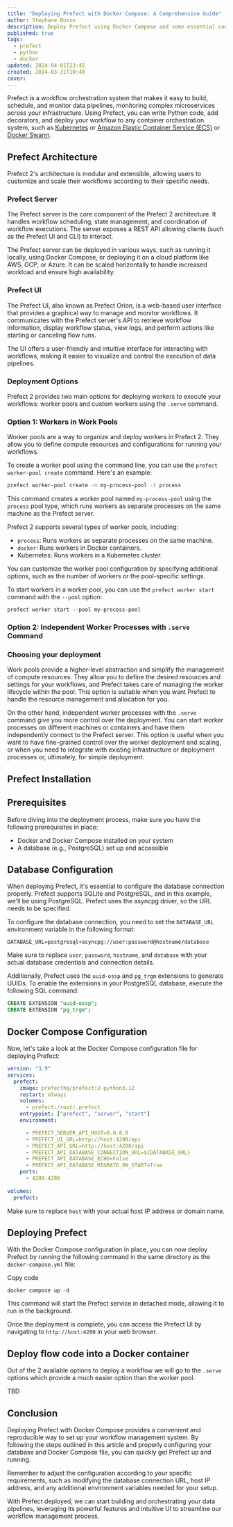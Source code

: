 ```yaml
---
title: "Deploying Prefect with Docker Compose: A Comprehensive Guide"
author: Stephane Busso
description: Deploy Prefect using Docker Compose and some essential considerations and configuration details
published: true
tags:
  - prefect
  - python
  - docker
updated: 2024-04-01T23:45
created: 2024-03-31T10:40
cover: 
---
```

Prefect is a workflow orchestration system that makes it easy to build, schedule, and monitor data pipelines, monitoring complex microservices across your infrastructure. Using Prefect, you can write Python code, add decorators, and deploy your workflow to any container orchestration system, such as [Kubernetes](https://kubernetes.io/) or [Amazon Elastic Container Service (ECS)](https://aws.amazon.com/ecs/) or [Docker Swarm](https://docs.docker.com/engine/swarm/).

## Prefect Architecture
Prefect 2's architecture is modular and extensible, allowing users to customize and scale their workflows according to their specific needs.
### Prefect Server

The Prefect server is the core component of the Prefect 2 architecture. It handles workflow scheduling, state management, and coordination of workflow executions. The server exposes a REST API allowing clients (such as the Prefect UI and CLI) to interact.

The Prefect server can be deployed in various ways, such as running it locally, using Docker Compose, or deploying it on a cloud platform like AWS, GCP, or Azure. It can be scaled horizontally to handle increased workload and ensure high availability.

### Prefect UI

The Prefect UI, also known as Prefect Orion, is a web-based user interface that provides a graphical way to manage and monitor workflows. It communicates with the Prefect server's API to retrieve workflow information, display workflow status, view logs, and perform actions like starting or canceling flow runs.

The UI offers a user-friendly and intuitive interface for interacting with workflows, making it easier to visualize and control the execution of data pipelines.

###  Deployment Options

Prefect 2 provides two main options for deploying workers to execute your workflows: worker pools and custom workers using the `.serve` command.

### Option 1: Workers in Work Pools

Worker pools are a way to organize and deploy workers in Prefect 2. They allow you to define compute resources and configurations for running your workflows.

To create a worker pool using the command line, you can use the `prefect worker-pool create` command. Here's an example:

```sh
prefect worker-pool create -n my-process-pool -t process
```

This command creates a worker pool named `my-process-pool` using the `process` pool type, which runs workers as separate processes on the same machine as the Prefect server.

Prefect 2 supports several types of worker pools, including:

- `process`: Runs workers as separate processes on the same machine.
- `docker`: Runs workers in Docker containers.
- Kubernetes: Runs workers in a Kubernetes cluster.

You can customize the worker pool configuration by specifying additional options, such as the number of workers or the pool-specific settings.

To start workers in a worker pool, you can use the `prefect worker start` command with the `--pool` option:

```shell
prefect worker start --pool my-process-pool
```

### Option 2: Independent Worker Processes with `.serve` Command



### Choosing your deployment
Work pools provide a higher-level abstraction and simplify the management of compute resources. They allow you to define the desired resources and settings for your workflows, and Prefect takes care of managing the worker lifecycle within the pool. This option is suitable when you want Prefect to handle the resource management and allocation for you.

On the other hand, independent worker processes with the `.serve` command give you more control over the deployment. You can start worker processes on different machines or containers and have them independently connect to the Prefect server. This option is useful when you want to have fine-grained control over the worker deployment and scaling, or when you need to integrate with existing infrastructure or deployment processes or, ultimately, for simple deployment.
## Prefect Installation
## Prerequisites

Before diving into the deployment process, make sure you have the following prerequisites in place:

- Docker and Docker Compose installed on your system
- A database (e.g., PostgreSQL) set up and accessible

## Database Configuration

When deploying Prefect, it's essential to configure the database connection properly. Prefect supports SQLite and PostgreSQL, and in this example, we'll be using PostgreSQL. Prefect uses the asyncpg driver, so the URL needs to be specified.

To configure the database connection, you need to set the `DATABASE_URL` environment variable in the following format:

`DATABASE_URL=postgresql+asyncpg://user:password@hostname/database`

Make sure to replace `user`, `password`, `hostname`, and `database` with your actual database credentials and connection details.

Additionally, Prefect uses the `uuid-ossp` and `pg_trgm` extensions to generate UUIDs. To enable the extensions in your PostgreSQL database, execute the following SQL command:

```sql
CREATE EXTENSION "uuid-ossp";
CREATE EXTENSION "pg_trgm";
```

## Docker Compose Configuration

Now, let's take a look at the Docker Compose configuration file for deploying Prefect:

```yaml
version: "3.9"
services:
  prefect:
    image: prefecthq/prefect:2-python3.12
    restart: always
    volumes:
      - prefect:/root/.prefect
    entrypoint: ["prefect", "server", "start"]
    environment:

      - PREFECT_SERVER_API_HOST=0.0.0.0
      - PREFECT_UI_URL=http://host:4200/api
      - PREFECT_API_URL=http://host:4200/api
      - PREFECT_API_DATABASE_CONNECTION_URL=${DATABASE_URL}
      - PREFECT_API_DATABASE_ECHO=False
      - PREFECT_API_DATABASE_MIGRATE_ON_START=True
    ports:
      - 4200:4200
      
volumes:
  prefect:
```

Make sure to replace `host` with your actual host IP address or domain name.
## Deploying Prefect

With the Docker Compose configuration in place, you can now deploy Prefect by running the following command in the same directory as the `docker-compose.yml` file:

Copy code

`docker compose up -d`

This command will start the Prefect service in detached mode, allowing it to run in the background.

Once the deployment is complete, you can access the Prefect UI by navigating to `http://host:4200` in your web browser.


## Deploy flow code into a Docker container

Out of the 2 available options to deploy a workflow we will go to the `.serve` options which provide a much easier option than the worker pool.

TBD
## Conclusion

Deploying Prefect with Docker Compose provides a convenient and reproducible way to set up your workflow management system. By following the steps outlined in this article and properly configuring your database and Docker Compose file, you can quickly get Prefect up and running.

Remember to adjust the configuration according to your specific requirements, such as modifying the database connection URL, host IP address, and any additional environment variables needed for your setup.

With Prefect deployed, we can start building and orchestrating your data pipelines, leveraging its powerful features and intuitive UI to streamline our workflow management process.